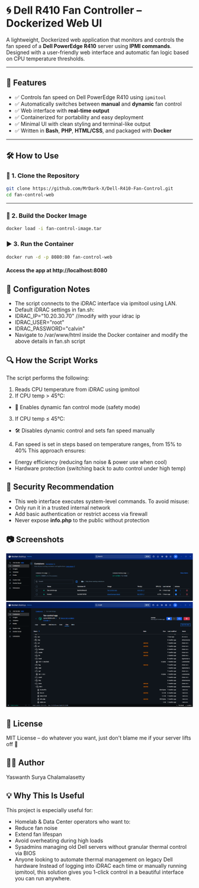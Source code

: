 # 🌀 Dell R410 Fan Controller – Dockerized Web UI

A lightweight, Dockerized web application that monitors and controls the fan speed of a **Dell PowerEdge R410** server using **IPMI commands**. Designed with a user-friendly web interface and automatic fan logic based on CPU temperature thresholds.

---

## 🚀 Features

- ✅ Controls fan speed on Dell PowerEdge R410 using `ipmitool`
- ✅ Automatically switches between **manual** and **dynamic** fan control
- ✅ Web interface with **real-time output**
- ✅ Containerized for portability and easy deployment
- ✅ Minimal UI with clean styling and terminal-like output
- ✅ Written in **Bash**, **PHP**, **HTML/CSS**, and packaged with **Docker**

---

## 🛠️ How to Use

### 🐳 1. Clone the Repository

```bash
git clone https://github.com/MrDark-X/Dell-R410-Fan-Control.git
cd fan-control-web
```
---
### 🐋 2. Build the Docker Image
```bash
docker load -i fan-control-image.tar
```
### ▶️ 3. Run the Container
```bash
docker run -d -p 8080:80 fan-control-web
```

#### Access the app at http://localhost:8080

## 🔧 Configuration Notes
- The script connects to the iDRAC interface via ipmitool using LAN.
- Default iDRAC settings in fan.sh:
- IDRAC_IP="10.20.30.70"      //modify with your idrac ip
- IDRAC_USER="root"
- IDRAC_PASSWORD="calvin"
- Navigate to /var/www/html inside the Docker container and modify the above details in fan.sh script

## 🔍 How the Script Works
The script performs the following:
1. Reads CPU temperature from iDRAC using ipmitool
2. If CPU temp > 45°C:
- 🔁 Enables dynamic fan control mode (safety mode)
3. If CPU temp ≤ 45°C:
- 🛠️ Disables dynamic control and sets fan speed manually
4. Fan speed is set in steps based on temperature ranges, from 15% to 40%
This approach ensures:
- Energy efficiency (reducing fan noise & power use when cool)
- Hardware protection (switching back to auto control under high temp)

## 🔐 Security Recommendation
- This web interface executes system-level commands. To avoid misuse:
- Only run it in a trusted internal network
- Add basic authentication or restrict access via firewall
- Never expose **info.php** to the public without protection

## 📷 Screenshots
![Alt text](/images/ss-1.png?raw=true "Docker Container")
![Alt text](/images/ss-2.png?raw=true "Files")

## 📘 License
MIT License – do whatever you want, just don't blame me if your server lifts off 🚀

## 👨‍💻 Author
Yaswanth Surya Chalamalasetty

## 💡 Why This Is Useful
This project is especially useful for:
- Homelab & Data Center operators who want to:
- Reduce fan noise
- Extend fan lifespan
- Avoid overheating during high loads
- Sysadmins managing old Dell servers without granular thermal control via BIOS
- Anyone looking to automate thermal management on legacy Dell hardware
Instead of logging into iDRAC each time or manually running ipmitool, this solution gives you 1-click control in a beautiful interface you can run anywhere.

